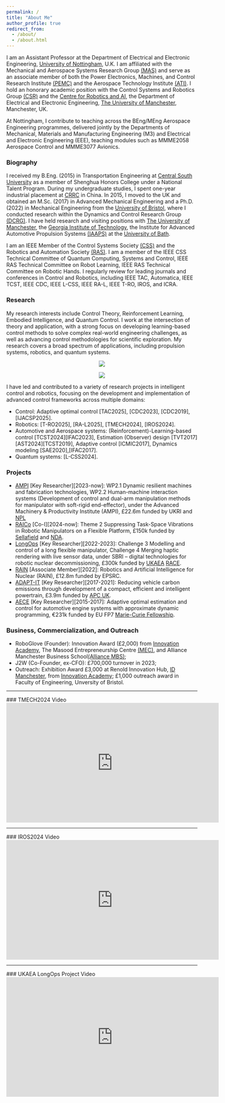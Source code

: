 ```yaml
---
permalink: /
title: "About Me"
author_profile: true
redirect_from: 
  - /about/
  - /about.html
---
```


I am an Assistant Professor at the Department of Electrical and Electronic Engineering, [University of Nottingham](https://www.nottingham.ac.uk/), U.K. I am affiliated with the Mechanical and Aerospace Systems Research Group [(MAS)](https://www.nottingham.ac.uk/research/groups/mas/index.aspx) and serve as an associate member of both the Power Electronics, Machines, and Control Research Institute [(PEMC)](https://www.nottingham.ac.uk/research/groups/pemc/home.aspx) and the Aerospace Technology Institute [(ATI)](https://www.ati.org.uk/). I hold an honorary academic position with the Control Systems and Robotics Group [(CSR)](https://uom-csrgroup.uk/) and the [Centre for Robotics and AI](https://www.robotics.manchester.ac.uk/), the Department of Electrical and Electronic Engineering, [The University of Manchester](https://www.manchester.ac.uk), Manchester, UK. 

At Nottingham, I contribute to teaching across the BEng/MEng Aerospace Engineering programmes, delivered jointly by the Departments of Mechanical, Materials and Manufacturing Engineering (M3) and Electrical and Electronic Engineering (EEE), teaching modules such as MMME2058 Aerospace Control and MMME3077 Avionics.


### Biography

I received my B.Eng. (2015) in Transportation Engineering at [Central South University](https://en.csu.edu.cn/) as a member of Shenghua Honors College under a 
National Talent Program. During my undergraduate studies, I spent one-year industrial placement at [CRRC](https://www.crrcgc.cc/en/) in China. In 2015, I moved to the UK and obtained an M.Sc. (2017) in Advanced Mechanical Engineering and a Ph.D. (2022) in Mechanical Engineering from the [University of Bristol](https://www.bristol.ac.uk/), where I conducted research within the Dynamics and Control Research Group [(DCRG)](https://www.bristol.ac.uk/engineering/research/dynamicscontrol/). I have held research and visiting positions with [The University of Manchester](https://www.manchester.ac.uk), the [Georgia Institute of Technology](https://www.gatech.edu/), the Institute for Advanced Automotive Propulsion Systems [(IAAPS)](https://iaaps.co.uk/) at the [University of Bath](https://www.bath.ac.uk/).

I am an IEEE Member of the Control Systems Society [(CSS)](https://www.ieeecss.org/) and the Robotics and Automation Society [(RAS)](https://www.ieee-ras.org/). I am a member of the IEEE CSS Technical Committee of Quantum Computing, Systems and Control, IEEE RAS Technical Committee on Robot Learning, IEEE RAS Technical Committee on Robotic Hands. I regularly review for leading journals and conferences in Control and Robotics, including IEEE TAC, Automatica, IEEE TCST, IEEE CDC, IEEE L-CSS, IEEE RA-L, IEEE T-RO, IROS, and ICRA.

### Research

My research interests include Control Theory, Reinforcement Learning, Embodied Intelligence, and Quantum Control. I work at the intersection of theory and application, with a strong focus on developing learning-based control methods to solve complex real-world engineering challenges, as well as advancing control methodologies for scientific exploration. My research covers a broad spectrum of applications, including propulsion systems, robotics, and quantum systems.

<p align="center">
<img src="https://raw.githubusercontent.com/Anthony-S-Chen/portfolio/master/images/Research_scope.jpg">
</p>

<p align="center">
<img src="https://raw.githubusercontent.com/Anthony-S-Chen/portfolio/master/images/applications.png">
</p>

I have led and contributed to a variety of research projects in intelligent control and robotics, focusing on the development and implementation of advanced control frameworks across multiple domains:
- Control: Adaptive optimal control [TAC2025], [CDC2023], [CDC2019], [IJACSP2025].
- Robotics: [T-RO2025], [RA-L2025], [TMECH2024], [IROS2024].
- Automotive and Aerospace systems: (Reinforcement)-Learning-based control [TCST2024][IFAC2023], Estimation (Observer) design [TVT2017][AST2024][TCST2019], Adaptive control [ICMIC2017], Dynamics modeling [SAE2020],[IFAC2017].
- Quantum systems: [L-CSS2024].


### Projects
- [AMPI](https://www.manchester.ac.uk/about/news/north-west-england-primed-to-become-advanced-manufacturing-hub-with-new-government-funding/) [Key Researcher][2023-now]: WP2.1 Dynamic resilient machines and fabrication technologies, WP2.2 Human-machine interaction systems (Development of control and dual-arm manipulation methods for manipulator with soft-rigid end-effector), under the Advanced Machinery & Productivity Institute (AMPI), £22.6m funded by UKRI and [NPL](https://www.npl.co.uk/)
- [RAICo](https://www.gov.uk/government/news/new-robotics-hub-opens-in-west-cumbria) [Co-I][2024-now]: Theme 2 Suppressing Task-Space Vibrations in Robotic Manipulators on a Flexible Platform, £150k funded by [Sellafield](https://www.gov.uk/government/organisations/sellafield-ltd) and [NDA](https://www.gov.uk/government/organisations/nuclear-decommissioning-authority).
- [LongOps](https://race.ukaea.uk/programmes/longops/) [Key Researcher][2022-2023]: Challenge 3 Modelling and control of a long flexible manipulator, Challenge 4 Merging haptic rendering with live sensor data, under SBRI – digital technologies for robotic nuclear decommissioning, £300k funded by [UKAEA](https://www.gov.uk/government/organisations/uk-atomic-energy-authority) [RACE](https://race.ukaea.uk/).
- [RAIN](https://rainhub.org.uk/) [Associate Member][2022]: Robotics and Artificial Intelligence for Nuclear (RAIN), £12.8m funded by EPSRC.
- [ADAPT-IT](https://www.apcuk.co.uk/impact/funded-projects/westfield-adapt/) [Key Researcher][2017-2021]: Reducing vehicle carbon emissions through development of a compact, efficient and intelligent powertrain, £3.9m funded by [APC UK](https://www.apcuk.co.uk/).
- [AECE](https://cordis.europa.eu/project/id/625531) [Key Researcher][2015-2017]: Adaptive optimal estimation and control for automotive engine systems with approximate dynamic programming, €231k funded by EU FP7 [Marie-Curie Fellowship](https://marie-sklodowska-curie-actions.ec.europa.eu/actions/postdoctoral-fellowships).

### Business, Commercialization, and Outreach
- RoboGlove (Founder): Innovation Award (£2,000) from [Innovation Academy](https://www.linkedin.com/in/uom-innovation-academy/?originalSubdomain=uk), The Masood Entrepreneurship Centre [(MEC)](https://www.entrepreneurship.manchester.ac.uk/), and Alliance Manchester Business School[(Alliance MBS)](https://www.alliancembs.manchester.ac.uk/);
- J2W (Co-Founder, ex-CFO): £700,000 turnover in 2023;
- Outreach: Exhibition Award £3,000 at Renold Innovation Hub, [ID Manchester](https://www.id-manchester.com/), from [Innovation Academy](https://www.linkedin.com/in/uom-innovation-academy/?originalSubdomain=uk); £1,000 outreach award in Faculty of Engineering, Unversity of Bristol.

<hr>
### TMECH2024 Video

<iframe width="560" height="315" src="https://www.youtube.com/embed/3HQk8qZHFpA?si=LcR68d3ieKAA7PiD" title="YouTube video player" frameborder="0" allow="accelerometer; autoplay; clipboard-write; encrypted-media; gyroscope; picture-in-picture; web-share" referrerpolicy="strict-origin-when-cross-origin" allowfullscreen></iframe>

<hr>
### IROS2024 Video

<iframe width="560" height="315" src="https://www.youtube.com/embed/BneKe8PxFhI?si=9uGXq1W_NYXqbmwI" title="YouTube video player" frameborder="0" allow="accelerometer; autoplay; clipboard-write; encrypted-media; gyroscope; picture-in-picture; web-share" referrerpolicy="strict-origin-when-cross-origin" allowfullscreen></iframe>

<hr>
### UKAEA LongOps Project Video

<iframe width="560" height="315" src="https://www.youtube.com/embed/xa45szoMe6g?si=HbSroKQAwDLqZ7tK" title="YouTube video player" frameborder="0" allow="accelerometer; autoplay; clipboard-write; encrypted-media; gyroscope; picture-in-picture; web-share" referrerpolicy="strict-origin-when-cross-origin" allowfullscreen></iframe>

